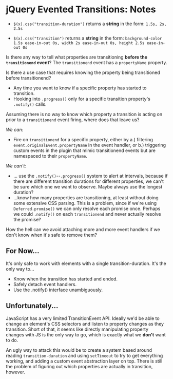 # jQuery Evented Transitions: Notes

- `$(x).css("transition-duration")` returns a **string** in the form:
`1.5s, 2s, 2.5s`

- `$(x).css("transition")` returns a **string** in the form: 
`background-color 1.5s ease-in-out 0s, width 2s ease-in-out 0s, height 2.5s ease-in-out 0s`

Is there any way to tell what properties are transitioning **before the `transitionend` event**? The `transitionend` event has a `propertyName` property.

Is there a use case that requires knowing the property being transitioned before transitionend?
- Any time you want to know if a specific property has started to transition.
- Hooking into `.progress()` only for a specific transition property's `.notify()` calls.

Assuming there is no way to know which property a transition is acting on prior to a `transitionend` event firing, where does that leave us? 

*We can:*
- Fire on `transitionend` for a specific property, either by a.) filtering `event.originalEvent.propertyName` in the event handler, or b.) triggering custom events in the plugin that mimic transitionend events but are namespaced to their `propertyName`.

*We can't:*
- ... use the `.notify()`--`.progress()` system to alert at intervals, because if there are different transition durations for different properties, we can't be sure which one we want to observe. Maybe always use the longest duration?
- ...know how many properties are transitioning, at least without doing some extensive CSS parsing. This is a problem, since if we're using `Deferred.promise()` we can only resolve each promise once. Perhaps we could `.notify()` on each `transitionend` and never actually resolve the promise?

How the hell can we avoid attaching more and more event handlers if we don't know when it's safe to remove them?

## For Now...
It's only safe to work with elements with a single transition-duration. It's the only way to...
- Know when the transition has started and ended.
- Safely detach event handlers.
- Use the .notify() interface unambiguously.

## Unfortunately...
JavaScript has a very limited TransitionEvent API. Ideally we'd be able to change an element's CSS selectors and listen to property changes as they transition. Short of that, it seems like directly manipulating property changes with JS is the only way to go, which is exactly what we **don't** want to do.

An ugly way to attack this would be to create a system based around reading `transition-duration` and using `setTimeout` to try to get everything working, and adding a custom event abstraction layer on top. There is still the problem of figuring out which properties are actually in transition, however.